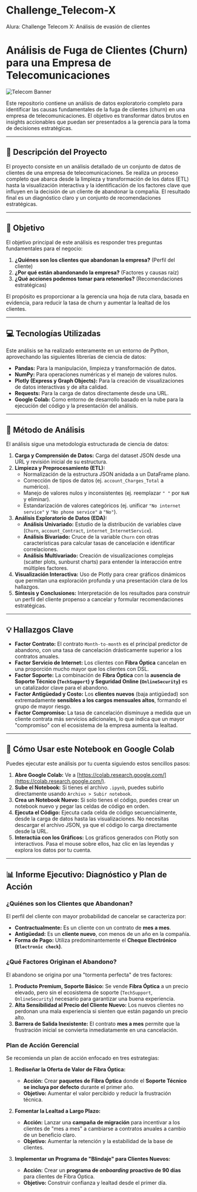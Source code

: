# Challenge_Telecom-X
Alura: Challenge Telecom X: Análisis de evasión de clientes 
# Análisis de Fuga de Clientes (Churn) para una Empresa de Telecomunicaciones

![Telecom Banner](https://images.unsplash.com/photo-1585028551522-bf38b36a1b2f?ixlib=rb-4.0.3&ixid=M3wxMjA3fDB8MHxwaG90by1wYWdlfHx8fGVufDB8fHx8fA%3D%3D&auto=format&fit=crop&w=1740&q=80)

Este repositorio contiene un análisis de datos exploratorio completo para identificar las causas fundamentales de la fuga de clientes (churn) en una empresa de telecomunicaciones. El objetivo es transformar datos brutos en insights accionables que puedan ser presentados a la gerencia para la toma de decisiones estratégicas.

---

## 📝 Descripción del Proyecto

El proyecto consiste en un análisis detallado de un conjunto de datos de clientes de una empresa de telecomunicaciones. Se realiza un proceso completo que abarca desde la limpieza y transformación de los datos (ETL) hasta la visualización interactiva y la identificación de los factores clave que influyen en la decisión de un cliente de abandonar la compañía. El resultado final es un diagnóstico claro y un conjunto de recomendaciones estratégicas.

---

## 🎯 Objetivo

El objetivo principal de este análisis es responder tres preguntas fundamentales para el negocio:
1.  **¿Quiénes son los clientes que abandonan la empresa?** (Perfil del cliente)
2.  **¿Por qué están abandonando la empresa?** (Factores y causas raíz)
3.  **¿Qué acciones podemos tomar para retenerlos?** (Recomendaciones estratégicas)

El propósito es proporcionar a la gerencia una hoja de ruta clara, basada en evidencia, para reducir la tasa de churn y aumentar la lealtad de los clientes.

---

## 💻 Tecnologías Utilizadas

Este análisis se ha realizado enteramente en un entorno de Python, aprovechando las siguientes librerías de ciencia de datos:

* **Pandas:** Para la manipulación, limpieza y transformación de datos.
* **NumPy:** Para operaciones numéricas y el manejo de valores nulos.
* **Plotly (Express y Graph Objects):** Para la creación de visualizaciones de datos interactivas y de alta calidad.
* **Requests:** Para la carga de datos directamente desde una URL.
* **Google Colab:** Como entorno de desarrollo basado en la nube para la ejecución del código y la presentación del análisis.

---

## 🔬 Método de Análisis

El análisis sigue una metodología estructurada de ciencia de datos:

1.  **Carga y Comprensión de Datos:** Carga del dataset JSON desde una URL y revisión inicial de su estructura.
2.  **Limpieza y Preprocesamiento (ETL):**
    * Normalización de la estructura JSON anidada a un DataFrame plano.
    * Corrección de tipos de datos (ej. `account_Charges_Total` a numérico).
    * Manejo de valores nulos y inconsistentes (ej. reemplazar `" "` por `NaN` y eliminar).
    * Estandarización de valores categóricos (ej. unificar `"No internet service"` y `"No phone service"` a `"No"`).
3.  **Análisis Exploratorio de Datos (EDA):**
    * **Análisis Univariado:** Estudio de la distribución de variables clave (`Churn`, `account_Contract`, `internet_InternetService`).
    * **Análisis Bivariado:** Cruce de la variable `Churn` con otras características para calcular tasas de cancelación e identificar correlaciones.
    * **Análisis Multivariado:** Creación de visualizaciones complejas (scatter plots, sunburst charts) para entender la interacción entre múltiples factores.
4.  **Visualización Interactiva:** Uso de Plotly para crear gráficos dinámicos que permitan una exploración profunda y una presentación clara de los hallazgos.
5.  **Síntesis y Conclusiones:** Interpretación de los resultados para construir un perfil del cliente propenso a cancelar y formular recomendaciones estratégicas.

---

## 💡 Hallazgos Clave

* **Factor Contrato:** El contrato `Month-to-month` es el principal predictor de abandono, con una tasa de cancelación drásticamente superior a los contratos anuales.
* **Factor Servicio de Internet:** Los clientes con **Fibra Óptica** cancelan en una proporción mucho mayor que los clientes con DSL.
* **Factor Soporte:** La combinación de **Fibra Óptica** con la **ausencia de Soporte Técnico (`TechSupport`) y Seguridad Online (`OnlineSecurity`)** es un catalizador clave para el abandono.
* **Factor Antigüedad y Costo:** Los **clientes nuevos** (baja antigüedad) son extremadamente **sensibles a los cargos mensuales altos**, formando el grupo de mayor riesgo.
* **Factor Compromiso:** La tasa de cancelación disminuye a medida que un cliente contrata más servicios adicionales, lo que indica que un mayor "compromiso" con el ecosistema de la empresa aumenta la lealtad.

---

## 🚀 Cómo Usar este Notebook en Google Colab

Puedes ejecutar este análisis por tu cuenta siguiendo estos sencillos pasos:

1.  **Abre Google Colab:** Ve a [https://colab.research.google.com/](https://colab.research.google.com/).
2.  **Sube el Notebook:** Si tienes el archivo `.ipynb`, puedes subirlo directamente usando `Archivo > Subir notebook`.
3.  **Crea un Notebook Nuevo:** Si solo tienes el código, puedes crear un notebook nuevo y pegar las celdas de código en orden.
4.  **Ejecuta el Código:** Ejecuta cada celda de código secuencialmente, desde la carga de datos hasta las visualizaciones. No necesitas descargar el archivo JSON, ya que el código lo carga directamente desde la URL.
5.  **Interactúa con los Gráficos:** Los gráficos generados con Plotly son interactivos. Pasa el mouse sobre ellos, haz clic en las leyendas y explora los datos por tu cuenta.

---

## 📊 Informe Ejecutivo: Diagnóstico y Plan de Acción

### ¿Quiénes son los Clientes que Abandonan?

El perfil del cliente con mayor probabilidad de cancelar se caracteriza por:
* **Contractualmente:** Es un cliente con un contrato de **mes a mes**.
* **Antigüedad:** Es un **cliente nuevo**, con menos de un año en la compañía.
* **Forma de Pago:** Utiliza predominantemente el **Cheque Electrónico (`Electronic check`)**.

### ¿Qué Factores Originan el Abandono?

El abandono se origina por una "tormenta perfecta" de tres factores:

1.  **Producto Premium, Soporte Básico:** Se vende **Fibra Óptica** a un precio elevado, pero sin el ecosistema de soporte (`TechSupport`, `OnlineSecurity`) necesario para garantizar una buena experiencia.
2.  **Alta Sensibilidad al Precio del Cliente Nuevo:** Los nuevos clientes no perdonan una mala experiencia si sienten que están pagando un precio alto.
3.  **Barrera de Salida Inexistente:** El contrato **mes a mes** permite que la frustración inicial se convierta inmediatamente en una cancelación.

### Plan de Acción Gerencial

Se recomienda un plan de acción enfocado en tres estrategias:

1.  **Rediseñar la Oferta de Valor de Fibra Óptica:**
    * **Acción:** Crear **paquetes de Fibra Óptica** donde el **Soporte Técnico se incluya por defecto** durante el primer año.
    * **Objetivo:** Aumentar el valor percibido y reducir la frustración técnica.

2.  **Fomentar la Lealtad a Largo Plazo:**
    * **Acción:** Lanzar una **campaña de migración** para incentivar a los clientes de "mes a mes" a cambiarse a contratos anuales a cambio de un beneficio claro.
    * **Objetivo:** Aumentar la retención y la estabilidad de la base de clientes.

3.  **Implementar un Programa de "Blindaje" para Clientes Nuevos:**
    * **Acción:** Crear un **programa de *onboarding* proactivo de 90 días** para clientes de Fibra Óptica.
    * **Objetivo:** Construir confianza y lealtad desde el primer día.
